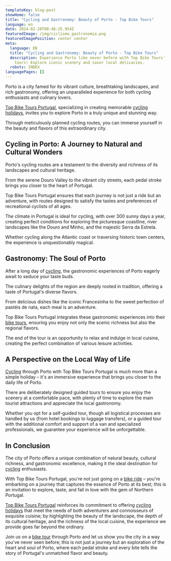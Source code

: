 ```yaml
---
templateKey: blog-post
showHome: false
title: "Cycling and Gastronomy: Beauty of Porto - Top Bike Tours"
language: en
date: 2024-02-28T08:48:25.954Z
featuredImage: /img/ciclismo_gastronomia.png
featuredImagePosition: center center
meta:
  language: EN
  title: "Cycling and Gastronomy: Beauty of Porto - Top Bike Tours"
  description: Experience Porto like never before with Top Bike Tours' exceptional
    tours! Explore iconic scenery and savor local delicacies.
  robots: INDEX
languagePages: []
---
```

Porto is a city famed for its vibrant culture, breathtaking landscapes, and rich gastronomy, offering an unparalleled experience for both cycling enthusiasts and culinary lovers.

[Top Bike Tours Portugal](https://topbiketoursportugal.com/), specializing in creating memorable [cycling holidays](https://topbiketoursportugal.com/bike-tours-in-portugal/), invites you to explore Porto in a truly unique and stunning way.

Through meticulously planned cycling routes, you can immerse yourself in the beauty and flavors of this extraordinary city.

## Cycling in Porto: A Journey to Natural and Cultural Wonders

Porto's cycling routes are a testament to the diversity and richness of its landscapes and cultural heritage.

From the serene Douro Valley to the vibrant city streets, each pedal stroke brings you closer to the heart of Portugal.

Top Bike Tours Portugal ensures that each journey is not just a ride but an adventure, with routes designed to satisfy the tastes and preferences of recreational cyclists of all ages.

The climate in Portugal is ideal for cycling, with over 300 sunny days a year, creating perfect conditions for exploring the picturesque coastline, river landscapes like the Douro and Minho, and the majestic Serra da Estrela.

Whether cycling along the Atlantic coast or traversing historic town centers, the experience is unquestionably magical.

## Gastronomy: The Soul of Porto

After a long day of [cycling](https://topbiketoursportugal.com/bike-tours-in-portugal/), the gastronomic experiences of Porto eagerly await to seduce your taste buds.

The culinary delights of the region are deeply rooted in tradition, offering a taste of Portugal's diverse flavors.

From delicious dishes like the iconic Francesinha to the sweet perfection of pastéis de nata, each meal is an adventure.

Top Bike Tours Portugal integrates these gastronomic experiences into their [bike tours](https://topbiketoursportugal.com/bike-tours-porto-portugal/), ensuring you enjoy not only the scenic richness but also the regional flavors.

The end of the tour is an opportunity to relax and indulge in local cuisine, creating the perfect combination of various leisure activities.

## A Perspective on the Local Way of Life

[Cycling](https://topbiketoursportugal.com/bike-tours-in-portugal/) through Porto with Top Bike Tours Portugal is much more than a simple holiday – it's an immersive experience that brings you closer to the daily life of Porto.

There are deliberately designed guided tours to ensure you enjoy the scenery at a comfortable pace, with plenty of time to explore the main tourist attractions and appreciate the local gastronomy.

Whether you opt for a self-guided tour, though all logistical processes are handled by us (from hotel bookings to luggage transfers), or a guided tour with the additional comfort and support of a van and specialized professionals, we guarantee your experience will be unforgettable.

## In Conclusion

The city of Porto offers a unique combination of natural beauty, cultural richness, and gastronomic excellence, making it the ideal destination for [cycling](https://topbiketoursportugal.com/bike-tours-in-portugal/) enthusiasts.

With Top Bike Tours Portugal, you're not just going on a [bike ride](https://topbiketoursportugal.com/bike-tours-porto-portugal/) – you're embarking on a journey that captures the essence of Porto at its best; this is an invitation to explore, taste, and fall in love with the gem of Northern Portugal.

[Top Bike Tours Portugal](https://topbiketoursportugal.com/) reinforces its commitment to offering [cycling holidays](https://topbiketoursportugal.com/bike-tours-in-portugal/) that meet the needs of both adventurers and connoisseurs of exquisite cuisine; by highlighting the beauty of the landscape, the depth of its cultural heritage, and the richness of the local cuisine, the experience we provide goes far beyond the ordinary.

Join us on a [bike tour](https://topbiketoursportugal.com/bike-tours-porto-portugal/) through Porto and let us show you the city in a way you've never seen before; this is not just a journey but an exploration of the heart and soul of Porto, where each pedal stroke and every bite tells the story of Portugal's unmatched flavor and beauty.